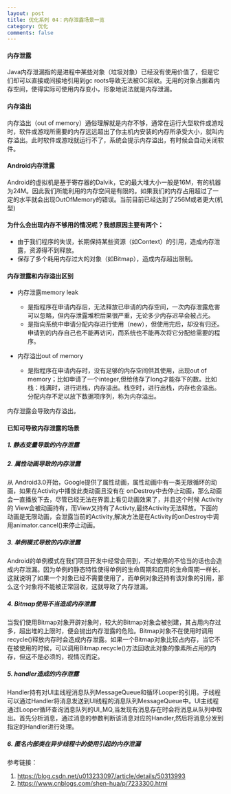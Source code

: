 ```yaml
---
layout: post
title: 优化系列 04：内存泄露场景一览
category: 优化
comments: false
---
```


#### 内存泄露

Java内存泄漏指的是进程中某些对象（垃圾对象）已经没有使用价值了，但是它们却可以直接或间接地引用到gc roots导致无法被GC回收。无用的对象占据着内存空间，使得实际可使用内存变小，形象地说法就是内存泄漏。

#### 内存溢出

内存溢出（out of memory）通俗理解就是内存不够，通常在运行大型软件或游戏时，软件或游戏所需要的内存远远超出了你主机内安装的内存所承受大小，就叫内存溢出。此时软件或游戏就运行不了，系统会提示内存溢出，有时候会自动关闭软件。


#### Android内存泄露
Android的虚拟机是基于寄存器的Dalvik，它的最大堆大小一般是16M，有的机器为24M。因此我们所能利用的内存空间是有限的。如果我们的内存占用超过了一定的水平就会出现OutOfMemory的错误。当前目前已经达到了256M或者更大(机型)


#### 为什么会出现内存不够用的情况呢？我想原因主要有两个：

* 由于我们程序的失误，长期保持某些资源（如Context）的引用，造成内存泄露，资源得不到释放。
* 保存了多个耗用内存过大的对象（如Bitmap），造成内存超出限制。

#### 内存泄露和内存溢出区别

* 内存泄露memory leak
	* 是指程序在申请内存后，无法释放已申请的内存空间，一次内存泄露危害可以忽略，但内存泄露堆积后果很严重，无论多少内存迟早会被占光。   
	* 是指向系统中申请分配内存进行使用（new），但使用完后，却没有归还。申请到的内存自己也不能再访问，而系统也不能再次将它分配给需要的程序。

* 内存溢出out of memory
	* 是指程序在申请内存时，没有足够的内存空间供其使用，出现out of  memory；比如申请了一个integer,但给他存了long才能存下的数。比如栈：栈满时，进行进栈，内存溢出。栈空时，进行出栈，内存也会溢出。分配内存不足以放下数据项序列，称为内存溢出。

内存泄露会导致内存溢出。

#### 已知可导致内存泄露的场景

##### 1. 静态变量导致的内存泄露

##### 2. 属性动画导致的内存泄露
	
从 Android3.0开始，Google提供了属性动画，属性动画中有一类无限循环的动画，如果在Activity中播放此类动画且没有在 onDestroy中去停止动画，那么动画会一直播放下去，尽管已经无法在界面上看见动画效果了，并且这个时候 Activity的 View会被动画持有，而View又持有了Activty,最终Activity无法释放。下面的动画是无限动画，会泄露当前的Activity,解决方法是在Activity的onDestroy中调用animator.cancel()来停止动画。

##### 3. 单例模式导致的内存泄露
Android的单例模式在我们项目开发中经常会用到，不过使用的不恰当的话也会造成内存泄漏。因为单例的静态特性使得单例的生命周期和应用的生命周期一样长， 这就说明了如果一个对象已经不需要使用了，而单例对象还持有该对象的引用，那么这个对象将不能被正常回收，这就导致了内存泄漏。

##### 4. Bitmap使用不当造成内存泄露
当我们使用Bitmap对象开辟对象时，较大的Bitmap对象会被创建，其占用内存过多，超出堆的上限时，便会抛出内存泄露的危险。Bitmap对象不在使用时调用recycle()释放内存时会造成内存泄露。如果一个Bitmap对象比较占内存，当它不在被使用的时候，可以调用Bitmap.recycle()方法回收此对象的像素所占用的内存，但这不是必须的，视情况而定。

##### 5. handler造成的内存泄露

Handler持有对UI主线程消息队列MessageQueue和循环Looper的引用。子线程可以通过Handler将消息发送到UI线程的消息队列MessageQueue中。UI主线程通过Looper循环查询消息队列的UI_MQ,当发现有消息存在时会将消息从队列中取出。首先分析消息，通过消息的参数判断该消息对应的Handler,然后将消息分发到指定的Handler进行处理。

##### 6. 匿名内部类在异步线程中的使用引起的内存泄漏




参考链接：

1. <https://blog.csdn.net/u013233097/article/details/50313993> 
2. <https://www.cnblogs.com/shen-hua/p/7233300.html>
 